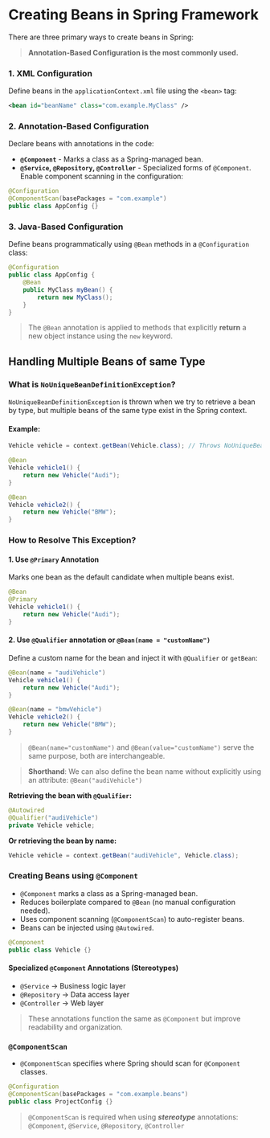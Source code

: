 # Creating Beans in Spring Framework  

There are three primary ways to create beans in Spring:  
> **Annotation-Based Configuration is the most commonly used.**

### 1. **XML Configuration**  
Define beans in the `applicationContext.xml` file using the `<bean>` tag:  
```xml
<bean id="beanName" class="com.example.MyClass" />
```

### 2. **Annotation-Based Configuration**  
Declare beans with annotations in the code:  
- **`@Component`** - Marks a class as a Spring-managed bean.  
- **`@Service`, `@Repository`, `@Controller`** - Specialized forms of `@Component`.  
Enable component scanning in the configuration:  
```java
@Configuration
@ComponentScan(basePackages = "com.example")
public class AppConfig {}
```

### 3. **Java-Based Configuration**  
Define beans programmatically using `@Bean` methods in a `@Configuration` class:  
```java
@Configuration
public class AppConfig {
    @Bean
    public MyClass myBean() {
        return new MyClass();
    }
}
```
> The `@Bean` annotation is applied to methods that explicitly **return** a new object instance using the `new` keyword.


## Handling Multiple Beans of same Type 

### **What is `NoUniqueBeanDefinitionException`?**  
`NoUniqueBeanDefinitionException` is thrown when we try to retrieve a bean by type, but multiple beans of the same type exist in the Spring context.

#### **Example:**  
```java
Vehicle vehicle = context.getBean(Vehicle.class); // Throws NoUniqueBeanDefinitionException
```

```java
@Bean
Vehicle vehicle1() {
    return new Vehicle("Audi");
}

@Bean
Vehicle vehicle2() {
    return new Vehicle("BMW");
}
```

### **How to Resolve This Exception?**  

#### 1. **Use `@Primary` Annotation**  
Marks one bean as the default candidate when multiple beans exist.

```java
@Bean
@Primary
Vehicle vehicle1() {
    return new Vehicle("Audi");
}
```

#### 2. **Use `@Qualifier` annotation or `@Bean(name = "customName")`** 

Define a custom name for the bean and inject it with `@Qualifier` or `getBean`: 

```java
@Bean(name = "audiVehicle")
Vehicle vehicle1() {
    return new Vehicle("Audi");
}

@Bean(name = "bmwVehicle")
Vehicle vehicle2() {
    return new Vehicle("BMW");
}
```
> `@Bean(name="customName")` and `@Bean(value="customName")` serve the same purpose, both are interchangeable.<br>

>  **Shorthand**: We can also define the bean name without explicitly using an attribute: `@Bean("audiVehicle")`

**Retrieving the bean with `@Qualifier`:** 

```java
@Autowired
@Qualifier("audiVehicle")
private Vehicle vehicle;
```

**Or retrieving the bean by name:**  
```java
Vehicle vehicle = context.getBean("audiVehicle", Vehicle.class);
```

### Creating Beans using `@Component`  

- `@Component` marks a class as a Spring-managed bean.  
- Reduces boilerplate compared to `@Bean` (no manual configuration needed).  
- Uses component scanning (`@ComponentScan`) to auto-register beans.  
- Beans can be injected using `@Autowired`.  

```java
@Component
public class Vehicle {}
```

#### Specialized `@Component` Annotations (**Stereotypes**)  
- `@Service` → Business logic layer  
- `@Repository` → Data access layer  
- `@Controller` → Web layer  

> These annotations function the same as `@Component` but improve readability and organization.

### `@ComponentScan`  

- `@ComponentScan` specifies where Spring should scan for `@Component` classes.  

```java
@Configuration
@ComponentScan(basePackages = "com.example.beans")
public class ProjectConfig {}
```  
> `@ComponentScan` is required when using ***stereotype*** annotations: `@Component`, `@Service`, `@Repository`, `@Controller`